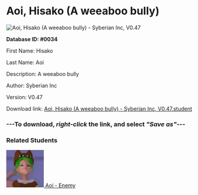 # Aoi, Hisako (A weeaboo bully)

<img src="Files/Aoi, Hisako (A weeaboo bully).png" title="Aoi, Hisako (A weeaboo bully) - Syberian Inc, V0.47">

**Database ID: #0034**

First Name: Hisako

Last Name: Aoi

Description: A weeaboo bully

Author: Syberian Inc

Version: V0.47

Download link: <a href="https://raw.githubusercontent.com/Arbiter1223/Daigaku-Gurashi-Custom-Students/master/Files/Student Files/Aoi%2C%20Hisako%20(A%20weeaboo%20bully)%20-%20Syberian%20Inc%2C%20V0.47.student">Aoi, Hisako (A weeaboo bully) - Syberian Inc, V0.47.student</a>

### ---**To download, _right-click_ the link, and select _"Save as"_**---

### Related Students

<a href="Hisako, Aoi (Easiest girlfriend ever).md"><img src="Files/Thumbs/Hisako, Aoi (Easiest girlfriend ever).png" height="100" width="100" title="Hisako, Aoi (Easiest girlfriend ever) - Syberian Inc, V0.47"></a><a href="Hisako, Aoi (Easiest girlfriend ever).md"> Aoi - Enemy</a>

